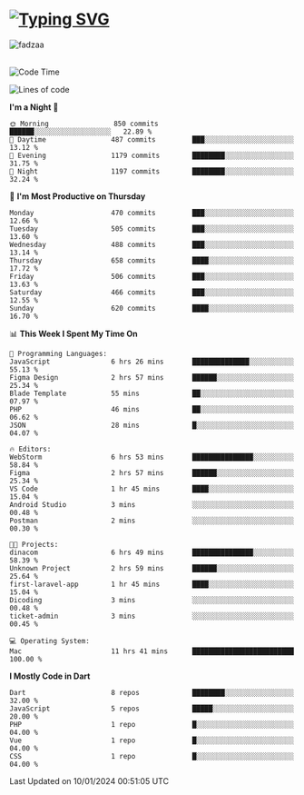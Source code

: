 
<h1 align="left"><a href="https://git.io/typing-svg"><img src="https://readme-typing-svg.demolab.com?font=Fira+Code&pause=1000&color=F7F7F7&random=false&width=600&lines=Hi+%F0%9F%91%8B%2C+I'm+Fattah+Anggit+Al+Dzakwan;Junior+Software+Developer+from+SMK+Raden+Umar+Said" alt="Typing SVG" /></a></h1>


<div align="left" display="flex"> 
  <img src="https://komarev.com/ghpvc/?username=fadzaa&label=Profile%20views&color=0e75b6&style=flat" alt="fadzaa" /> 
</div>

<br/>

<!--START_SECTION:waka-->
![Code Time](http://img.shields.io/badge/Code%20Time-246%20hrs%2010%20mins-blue)

![Lines of code](https://img.shields.io/badge/From%20Hello%20World%20I%27ve%20Written-569.3%20thousand%20lines%20of%20code-blue)

**I'm a Night 🦉** 

```text
🌞 Morning                850 commits         ██████░░░░░░░░░░░░░░░░░░░   22.89 % 
🌆 Daytime                487 commits         ███░░░░░░░░░░░░░░░░░░░░░░   13.12 % 
🌃 Evening                1179 commits        ████████░░░░░░░░░░░░░░░░░   31.75 % 
🌙 Night                  1197 commits        ████████░░░░░░░░░░░░░░░░░   32.24 % 
```
📅 **I'm Most Productive on Thursday** 

```text
Monday                   470 commits         ███░░░░░░░░░░░░░░░░░░░░░░   12.66 % 
Tuesday                  505 commits         ███░░░░░░░░░░░░░░░░░░░░░░   13.60 % 
Wednesday                488 commits         ███░░░░░░░░░░░░░░░░░░░░░░   13.14 % 
Thursday                 658 commits         ████░░░░░░░░░░░░░░░░░░░░░   17.72 % 
Friday                   506 commits         ███░░░░░░░░░░░░░░░░░░░░░░   13.63 % 
Saturday                 466 commits         ███░░░░░░░░░░░░░░░░░░░░░░   12.55 % 
Sunday                   620 commits         ████░░░░░░░░░░░░░░░░░░░░░   16.70 % 
```


📊 **This Week I Spent My Time On** 

```text
💬 Programming Languages: 
JavaScript               6 hrs 26 mins       ██████████████░░░░░░░░░░░   55.13 % 
Figma Design             2 hrs 57 mins       ██████░░░░░░░░░░░░░░░░░░░   25.34 % 
Blade Template           55 mins             ██░░░░░░░░░░░░░░░░░░░░░░░   07.97 % 
PHP                      46 mins             ██░░░░░░░░░░░░░░░░░░░░░░░   06.62 % 
JSON                     28 mins             █░░░░░░░░░░░░░░░░░░░░░░░░   04.07 % 

🔥 Editors: 
WebStorm                 6 hrs 53 mins       ███████████████░░░░░░░░░░   58.84 % 
Figma                    2 hrs 57 mins       ██████░░░░░░░░░░░░░░░░░░░   25.34 % 
VS Code                  1 hr 45 mins        ████░░░░░░░░░░░░░░░░░░░░░   15.04 % 
Android Studio           3 mins              ░░░░░░░░░░░░░░░░░░░░░░░░░   00.48 % 
Postman                  2 mins              ░░░░░░░░░░░░░░░░░░░░░░░░░   00.30 % 

🐱‍💻 Projects: 
dinacom                  6 hrs 49 mins       ███████████████░░░░░░░░░░   58.39 % 
Unknown Project          2 hrs 59 mins       ██████░░░░░░░░░░░░░░░░░░░   25.64 % 
first-laravel-app        1 hr 45 mins        ████░░░░░░░░░░░░░░░░░░░░░   15.04 % 
Dicoding                 3 mins              ░░░░░░░░░░░░░░░░░░░░░░░░░   00.48 % 
ticket-admin             3 mins              ░░░░░░░░░░░░░░░░░░░░░░░░░   00.45 % 

💻 Operating System: 
Mac                      11 hrs 41 mins      █████████████████████████   100.00 % 
```

**I Mostly Code in Dart** 

```text
Dart                     8 repos             ████████░░░░░░░░░░░░░░░░░   32.00 % 
JavaScript               5 repos             █████░░░░░░░░░░░░░░░░░░░░   20.00 % 
PHP                      1 repo              █░░░░░░░░░░░░░░░░░░░░░░░░   04.00 % 
Vue                      1 repo              █░░░░░░░░░░░░░░░░░░░░░░░░   04.00 % 
CSS                      1 repo              █░░░░░░░░░░░░░░░░░░░░░░░░   04.00 % 
```




 Last Updated on 10/01/2024 00:51:05 UTC
<!--END_SECTION:waka-->
